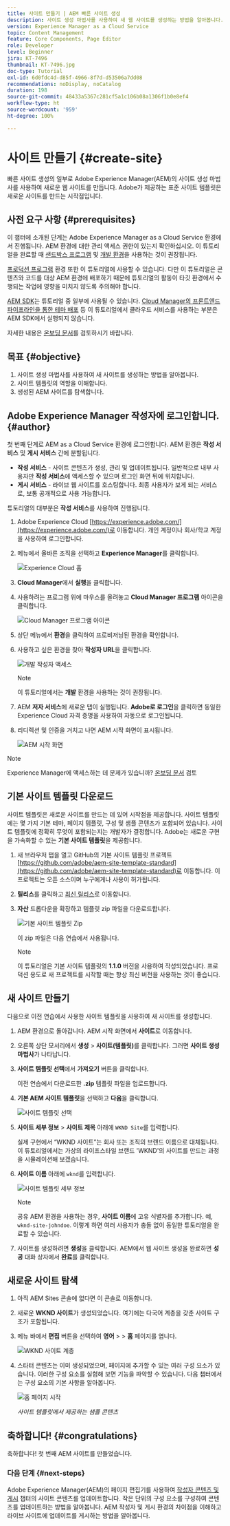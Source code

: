 ```yaml
---
title: 사이트 만들기 | AEM 빠른 사이트 생성
description: 사이트 생성 마법사를 사용하여 새 웹 사이트를 생성하는 방법을 알아봅니다. Adobe가 제공하는 표준 사이트 템플릿은 새로운 사이트를 만드는 시작점입니다.
version: Experience Manager as a Cloud Service
topic: Content Management
feature: Core Components, Page Editor
role: Developer
level: Beginner
jira: KT-7496
thumbnail: KT-7496.jpg
doc-type: Tutorial
exl-id: 6d0fdc4d-d85f-4966-8f7d-d53506a7dd08
recommendations: noDisplay, noCatalog
duration: 198
source-git-commit: 48433a5367c281cf5a1c106b08a1306f1b0e8ef4
workflow-type: ht
source-wordcount: '959'
ht-degree: 100%

---
```


# 사이트 만들기 {#create-site}

빠른 사이트 생성의 일부로 Adobe Experience Manager(AEM)의 사이트 생성 마법사를 사용하여 새로운 웹 사이트를 만듭니다. Adobe가 제공하는 표준 사이트 템플릿은 새로운 사이트를 만드는 시작점입니다.

## 사전 요구 사항 {#prerequisites}

이 챕터에 소개된 단계는 Adobe Experience Manager as a Cloud Service 환경에서 진행됩니다. AEM 환경에 대한 관리 액세스 권한이 있는지 확인하십시오. 이 튜토리얼을 완료할 때 [샌드박스 프로그램](https://experienceleague.adobe.com/docs/experience-manager-cloud-service/onboarding/getting-access/sandbox-programs/introduction-sandbox-programs.html) 및 [개발 환경](https://experienceleague.adobe.com/docs/experience-manager-cloud-service/implementing/using-cloud-manager/manage-environments.html)을 사용하는 것이 권장됩니다.

[프로덕션 프로그램](https://experienceleague.adobe.com/docs/experience-manager-cloud-service/content/implementing/using-cloud-manager/programs/introduction-production-programs.html) 환경 또한 이 튜토리얼에 사용할 수 있습니다. 다만 이 튜토리얼은 콘텐츠와 코드를 대상 AEM 환경에 배포하기 때문에 튜토리얼의 활동이 타깃 환경에서 수행되는 작업에 영향을 미치지 않도록 주의해야 합니다.

[AEM SDK](https://experienceleague.adobe.com/docs/experience-manager-learn/cloud-service/local-development-environment-set-up/aem-runtime.html)는 튜토리얼 중 일부에 사용될 수 있습니다. [Cloud Manager의 프론트엔드 파이프라인을 통한 테마 배포](https://experienceleague.adobe.com/docs/experience-manager-learn/getting-started-wknd-tutorial-develop/site-template/theming.html) 등 이 튜토리얼에서 클라우드 서비스를 사용하는 부분은 AEM SDK에서 실행되지 않습니다.

자세한 내용은 [온보딩 문서](https://experienceleague.adobe.com/docs/experience-manager-cloud-service/onboarding/home.html)를 검토하시기 바랍니다.

## 목표 {#objective}

1. 사이트 생성 마법사를 사용하여 새 사이트를 생성하는 방법을 알아봅니다.
1. 사이트 템플릿의 역할을 이해합니다.
1. 생성된 AEM 사이트를 탐색합니다.

## Adobe Experience Manager 작성자에 로그인합니다. {#author}

첫 번째 단계로 AEM as a Cloud Service 환경에 로그인합니다. AEM 환경은 **작성 서비스** 및 **게시 서비스** 간에 분할됩니다.

* **작성 서비스** - 사이트 콘텐츠가 생성, 관리 및 업데이트됩니다. 일반적으로 내부 사용자만 **작성 서비스**&#x200B;에 액세스할 수 있으며 로그인 화면 뒤에 위치합니다.
* **게시 서비스** - 라이브 웹 사이트를 호스팅합니다. 최종 사용자가 보게 되는 서비스로, 보통 공개적으로 사용 가능합니다.

튜토리얼의 대부분은 **작성 서비스**&#x200B;를 사용하여 진행됩니다.

1. Adobe Experience Cloud [https://experience.adobe.com/](https://experience.adobe.com/)로 이동합니다. 개인 계정이나 회사/학교 계정을 사용하여 로그인합니다.
1. 메뉴에서 올바른 조직을 선택하고 **Experience Manager**&#x200B;를 클릭합니다.

   ![Experience Cloud 홈](assets/create-site/experience-cloud-home-screen.png)

1. **Cloud Manager**&#x200B;에서 **실행**&#x200B;을 클릭합니다.
1. 사용하려는 프로그램 위에 마우스를 올려놓고 **Cloud Manager 프로그램** 아이콘을 클릭합니다.

   ![Cloud Manager 프로그램 아이콘](assets/create-site/cloud-manager-program-icon.png)

1. 상단 메뉴에서 **환경**&#x200B;을 클릭하여 프로비저닝된 환경을 확인합니다.

1. 사용하고 싶은 환경을 찾아 **작성자 URL**&#x200B;을 클릭합니다.

   ![개발 작성자 액세스](assets/create-site/access-dev-environment.png)

   >[!NOTE]
   >
   >이 튜토리얼에서는 **개발** 환경을 사용하는 것이 권장됩니다.

1. AEM **저자 서비스**&#x200B;에 새로운 탭이 실행됩니다. **Adobe로 로그인**&#x200B;을 클릭하면 동일한 Experience Cloud 자격 증명을 사용하여 자동으로 로그인됩니다.

1. 리디렉션 및 인증을 거치고 나면 AEM 시작 화면이 표시됩니다.

   ![AEM 시작 화면](assets/create-site/aem-start-screen.png)

>[!NOTE]
>
> Experience Manager에 액세스하는 데 문제가 있습니까? [온보딩 문서](https://experienceleague.adobe.com/docs/experience-manager-cloud-service/onboarding/home.html) 검토

## 기본 사이트 템플릿 다운로드

사이트 템플릿은 새로운 사이트를 만드는 데 있어 시작점을 제공합니다. 사이트 템플릿에는 몇 가지 기본 테마, 페이지 템플릿, 구성 및 샘플 콘텐츠가 포함되어 있습니다. 사이트 템플릿에 정확히 무엇이 포함되는지는 개발자가 결정합니다. Adobe는 새로운 구현을 가속화할 수 있는 **기본 사이트 템플릿**&#x200B;을 제공합니다.

1. 새 브라우저 탭을 열고 GitHub의 기본 사이트 템플릿 프로젝트 [https://github.com/adobe/aem-site-template-standard](https://github.com/adobe/aem-site-template-standard)로 이동합니다. 이 프로젝트는 오픈 소스이며 누구에게나 사용이 허가됩니다.
1. **릴리스**&#x200B;를 클릭하고 [최신 릴리스](https://github.com/adobe/aem-site-template-standard/releases/latest)로 이동합니다.
1. **자산** 드롭다운을 확장하고 템플릿 zip 파일을 다운로드합니다.

   ![기본 사이트 템플릿 Zip](assets/create-site/template-basic-zip-file.png)

   이 zip 파일은 다음 연습에서 사용됩니다.

   >[!NOTE]
   >
   > 이 튜토리얼은 기본 사이트 템플릿의 **1.1.0** 버전을 사용하여 작성되었습니다. 프로덕션 용도로 새 프로젝트를 시작할 때는 항상 최신 버전을 사용하는 것이 좋습니다.

## 새 사이트 만들기

다음으로 이전 연습에서 사용한 사이트 템플릿을 사용하여 새 사이트를 생성합니다.

1. AEM 환경으로 돌아갑니다. AEM 시작 화면에서 **사이트**&#x200B;로 이동합니다.
1. 오른쪽 상단 모서리에서 **생성** > **사이트(템플릿)**&#x200B;를 클릭합니다. 그러면 **사이트 생성 마법사**&#x200B;가 나타납니다.
1. **사이트 템플릿 선택**&#x200B;에서 **가져오기** 버튼을 클릭합니다.

   이전 연습에서 다운로드한 **.zip** 템플릿 파일을 업로드합니다.

1. **기본 AEM 사이트 템플릿**&#x200B;을 선택하고 **다음**&#x200B;을 클릭합니다.

   ![사이트 템플릿 선택](assets/create-site/select-site-template.png)

1. **사이트 세부 정보** > **사이트 제목** 아래에 `WKND Site`를 입력합니다.

   실제 구현에서 “WKND 사이트”는 회사 또는 조직의 브랜드 이름으로 대체됩니다. 이 튜토리얼에서는 가상의 라이프스타일 브랜드 &#39;WKND&#39;의 사이트를 만드는 과정을 시뮬레이션해 보겠습니다.

1. **사이트 이름** 아래에 `wknd`를 입력합니다.

   ![사이트 템플릿 세부 정보](assets/create-site/site-template-details.png)

   >[!NOTE]
   >
   > 공유 AEM 환경을 사용하는 경우, **사이트 이름**&#x200B;에 고유 식별자를 추가합니다. 예, `wknd-site-johndoe`. 이렇게 하면 여러 사용자가 충돌 없이 동일한 튜토리얼을 완료할 수 있습니다.

1. 사이트를 생성하려면 **생성**&#x200B;을 클릭합니다. AEM에서 웹 사이트 생성을 완료하면 **성공** 대화 상자에서 **완료**&#x200B;를 클릭합니다.

## 새로운 사이트 탐색

1. 아직 AEM Sites 콘솔에 없다면 이 콘솔로 이동합니다.
1. 새로운 **WKND 사이트**&#x200B;가 생성되었습니다. 여기에는 다국어 계층을 갖춘 사이트 구조가 포함됩니다.
1. 메뉴 바에서 **편집** 버튼을 선택하여 **영어** > > **홈** 페이지를 엽니다.

   ![WKND 사이트 계층](assets/create-site/wknd-site-starter-hierarchy.png)

1. 스타터 콘텐츠는 이미 생성되었으며, 페이지에 추가할 수 있는 여러 구성 요소가 있습니다. 이러한 구성 요소를 실험해 보면 기능을 파악할 수 있습니다. 다음 챕터에서는 구성 요소의 기본 사항을 알아봅니다.

   ![홈 페이지 시작](assets/create-site/start-home-page.png)

   *사이트 템플릿에서 제공하는 샘플 콘텐츠*

## 축하합니다! {#congratulations}

축하합니다! 첫 번째 AEM 사이트를 만들었습니다.

### 다음 단계 {#next-steps}

Adobe Experience Manager(AEM)의 페이지 편집기를 사용하여 [작성자 콘텐츠 및 게시](author-content-publish.md) 챕터의 사이트 콘텐츠를 업데이트합니다. 작은 단위의 구성 요소를 구성하여 콘텐츠를 업데이트하는 방법을 알아봅니다. AEM 작성자 및 게시 환경의 차이점을 이해하고 라이브 사이트에 업데이트를 게시하는 방법을 알아봅니다.
